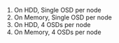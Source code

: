 1. On HDD, Single OSD per node
2. On Memory, Single OSD per node
3. On HDD, 4 OSDs per node
4. On Memory, 4 OSDs per node
